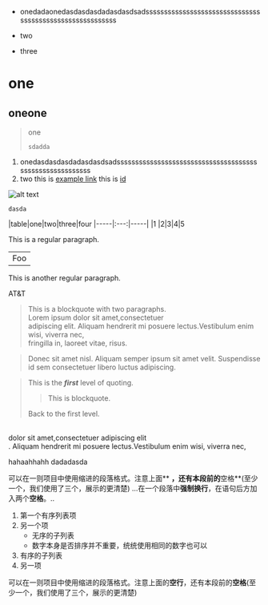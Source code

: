 *    onedadaonedasdasdasdadasdasdsadsssssssssssssssssssssssssssssssssssssssssssssssssssssssss

* two 
* three

# one
## oneone

> one
>
> `sdadda `

1.    onedasdasdasdadasdasdsadsssssssssssssssssssssssssssssssssssssssssssssssssssssssss
2.    two this is [example link](http://www.baidu.com/title="hah")
this is [id]

[id]:http://www.baidu.com


![alt text](https://upload-images.jianshu.io/upload_images/432952-fa3871d8422656b2?imageMogr2/auto-orient/strip%7CimageView2/2/w/258)



```
dasda
```





|table|one|two|three|four
|-----|:---:|-----|
|1   |2|3|4|5


This is a regular paragraph.

<table>
    <tr>
        <td>Foo</td>
    </tr>
</table>

This is another regular paragraph.


AT&T



> This is a blockquote with two paragraphs.<br /> 
Lorem ipsum
>dolor sit  amet,consectetuer<br/> adipiscing elit. Aliquam hendrerit mi posuere lectus.Vestibulum enim wisi, viverra nec,   
>fringilla in, laoreet vitae, risus.

> Donec sit amet nisl. Aliquam  semper ipsum sit amet velit. Suspendisse
id sem consectetuer libero luctus adipiscing.

> This is the ***first*** level of quoting.
>
> > This is blockquote.
>
> Back to the first level.


<br/>dolor sit  amet,consectetuer adipiscing elit</br>. Aliquam hendrerit mi posuere lectus.Vestibulum enim wisi, viverra nec,

hahaahhahh      dadadasda

   可以在一则项目中使用缩进的段落格式。注意上面** **，还有本段前的**空格**(至少一个，我们使用了三个，展示的更清楚)
...在一个段落中**强制换行**，在语句后方加入两个**空格**。..

1. 第一个有序列表项
2. 另一个项
   * 无序的子列表
   * 数字本身是否排序并不重要，统统使用相同的数字也可以
  1. 有序的子列表
 4. 另一项

   可以在一则项目中使用缩进的段落格式。注意上面的**空行**，还有本段前的**空格**(至少一个，我们使用了三个，展示的更清楚)



